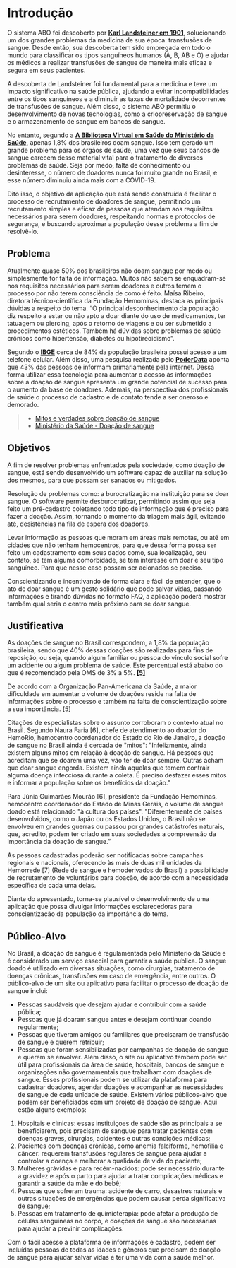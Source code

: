 # Introdução

O sistema ABO foi descoberto por **[Karl Landsteiner em 1901](https://www.infoescola.com/sangue/sistema-abo/)**, solucionando um dos grandes problemas da medicina de sua época: transfusões de sangue. Desde então, sua descoberta tem sido empregada em todo o mundo para classificar os tipos sanguíneos humanos (A, B, AB e O) e ajudar os médicos a realizar transfusões de sangue de maneira mais eficaz e segura em seus pacientes.

A descoberta de Landsteiner foi fundamental para a medicina e teve um impacto significativo na saúde pública, ajudando a evitar incompatibilidades entre os tipos sanguíneos e a diminuir as taxas de mortalidade decorrentes de transfusões de sangue. Além disso, o sistema ABO permitiu o desenvolvimento de novas tecnologias, como a criopreservação de sangue e o armazenamento de sangue em bancos de sangue.

No entanto, segundo a **[A Biblioteca Virtual em Saúde do Ministério da Saúde](https://bvsms.saude.gov.br/a-importancia-da-doacao-regular-de-sangue/)**, apenas 1,8% dos brasileiros doam sangue. Isso tem gerado um grande problema para os órgãos de saúde, uma vez que seus bancos de sangue carecem desse material vital para o tratamento de diversos problemas de saúde. Seja por medo, falta de conhecimento ou desinteresse, o número de doadores nunca foi muito grande no Brasil, e esse número diminuiu ainda mais com a COVID-19.

Dito isso, o objetivo da aplicação que está sendo construída é facilitar o processo de recrutamento de doadores de sangue, permitindo um recrutamento simples e eficaz de pessoas que atendam aos requisitos necessários para serem doadores, respeitando normas e protocolos de segurança, e buscando aproximar a população desse problema a fim de resolvê-lo.


## Problema

Atualmente quase 50% dos brasileiros não doam sangue por medo ou simplesmente for falta de informação. Muitos não sabem se enquadram-se nos requisitos necessários para serem doadores e outros temem o processo por não terem consciência de como é feito. Maísa Ribeiro, diretora técnico-científica da Fundação Hemominas, destaca as principais dúvidas a respeito do tema. “O principal desconhecimento da população diz respeito a estar ou não apto a doar diante do uso de medicamentos, ter tatuagem ou piercing, após o retorno de viagens e ou ser submetido a procedimentos estéticos. Também há dúvidas sobre problemas de saúde crônicos como hipertensão, diabetes ou hipotireoidismo”.

Segundo o **[IBGE](https://www.correiodopovo.com.br/jornalcomtecnologia/mais-de-155-milhões-de-brasileiros-possuem-celular-para-uso-pessoal-aponta-ibge-1.891007)** cerca de 84% da população brasileira possui acesso a um telefone celular. Além disso, uma pesquisa realizada pelo **[PoderData](https://www.poder360.com.br/midia/internet-e-principal-meio-de-informacao-para-43-tv-e-preferida-de-40/)** aponta que 43% das pessoas de informam primariamente pela internet. Dessa forma utilizar essa tecnologia para aumentar o acesso às informações sobre a doação de sangue apresenta um grande potencial de sucesso para o aumento da base de doadores. Ademais, na perspectiva dos profissionais de saúde o processo de cadastro e de contato tende a ser oneroso e demorado. 

> * [Mitos e verdades sobre doação de sangue](https://www.agenciaminas.mg.gov.br/noticia/hemominas-esclarece-mitos-e-verdades-sobre-doacao-de-sangue)
> * [Ministério da Saúde - Doação de sangue](https://www.gov.br/saude/pt-br/composicao/saes/sangue)

## Objetivos

A fim de resolver problemas enfrentados pela sociedade, como doação de sangue, está sendo desenvolvido um software capaz de auxiliar na solução dos mesmos, para que possam ser sanados ou mitigados.

Resolução de problemas como: a burocratização na instituição para se doar sangue. O software permite desburocratizar, permitindo assim que seja feito um pré-cadastro coletando todo tipo de informação que é preciso para fazer a doação. Assim, tornando o momento da triagem mais ágil, evitando até, desistências na fila de espera dos doadores.

Levar informação as pessoas que moram em áreas mais remotas, ou até em cidades que não tenham hemocentros, para que dessa forma possa ser feito um cadastramento com seus dados como, sua localização, seu contato, se tem alguma comorbidade, se tem interesse em doar e seu tipo sanguíneo. Para que nesse caso possam ser acionados se preciso.

Conscientizando e incentivando de forma clara e fácil de entender, que o ato de doar sangue é um gesto solidário que pode salvar vidas, passando informações e tirando dúvidas no formato FAQ, a aplicação poderá mostrar também qual seria o centro mais próximo para se doar sangue.

## Justificativa

As doações de sangue no Brasil correspondem, a 1,8% da população brasileira, sendo que 40% dessas doações são realizadas para fins de reposição, ou seja, quando algum familiar ou pessoa do vínculo social sofre um acidente ou algum problema de saúde. Este percentual está abaixo do que é recomendado pela OMS de 3% a 5%. **[[5]](..docs/references.md)**

De acordo com a Organização Pan-Americana da Saúde, a maior dificuldade em aumentar o volume de doações reside na falta de informações sobre o processo e também na falta de conscientização sobre a sua importância. [5]

Citações de especialistas sobre o assunto corroboram o contexto atual no Brasil. Segundo Naura Faria [6], chefe de atendimento ao doador do HemoRio, hemocentro coordenador do Estado do Rio de Janeiro, a doação de sangue no Brasil ainda é cercada de "mitos":
"Infelizmente, ainda existem alguns mitos em relação à doação de sangue. Há pessoas que acreditam que se doarem uma vez, vão ter de doar sempre. Outras acham que doar sangue engorda. Existem ainda aquelas que temem contrair alguma doença infecciosa durante a coleta. É preciso desfazer esses mitos e informar a população sobre os benefícios da doação."

Para Júnia Guimarães Mourão [6], presidente da Fundação Hemominas, hemocentro coordenador do Estado de Minas Gerais, o volume de sangue doado está relacionado "à cultura dos países".
"Diferentemente de países desenvolvidos, como o Japão ou os Estados Unidos, o Brasil não se envolveu em grandes guerras ou passou por grandes catástrofes naturais, que, acredito, podem ter criado em suas sociedades a compreensão da importância da doação de sangue.”

As pessoas cadastradas poderão ser notificadas sobre campanhas regionais e nacionais, oferecendo às mais de duas mil unidades da Hemorrede [7] (Rede de sangue e hemoderivados do Brasil) a possibilidade de recrutamento de voluntários para doação, de acordo com a necessidade específica de cada uma delas.

Diante do apresentado, torna-se plausível o desenvolvimento de uma aplicação que possa divulgar informações esclarecedoras para conscientização da população da importância do tema.

## Público-Alvo

No  Brasil, a doação de sangue é regulamentada pelo Ministério da Saúde e é considerado um serviço essecial para garantir a saúde publica.
O sangue doado é utilizado em diversas situações, como cirurgias, tratamento de doenças crônicas, transfusões em caso de emergência, entre outros.
O público-alvo de um site ou aplicativo para facilitar o processo de doação de sangue inclui:
* Pessoas saudáveis que desejam ajudar e contribuir com a saúde pública;
*  Pessoas que  já doaram  sangue antes e desejam continuar doando regularmente;
*  Pessoas que tiveram amigos ou familiares que precisaram de transfusão de sangue e querem retribuir;
*  Pessoas que foram  sensibilizadas por campanhas de doação de sangue e querem se envolver.
Além disso, o site ou aplicativo tembém pode ser útil para profissionais da área de saúde, hospitais, bancos de sangue  e organizações não governamentais que trabalham
com doações de sangue. Esses profissionais podem se utilizar da plataforma para cadastrar doadores, agendar doações e acompanhar as necessidades de sangue de cada unidade de saúde.
Existem vários públicos-alvo que podem ser beneficiados com um projeto de doação de sangue. Aqui estão alguns exemplos:
1. Hospitais e clínicas: essas instituiçoes de saúde são as principais a se beneficiarem, pois precisam de sanguue para tratar pacientes com doenças graves, cirurgias, acidentes e outras condições médicas;
2.  Pacientes com doenças crônicas, como anemia falciforme, hemofilia e câncer: requerem  transfusões regulares de sangue para ajudar a controlar a doença e melhorar a qualidade de vida do paciente;
3.  Mulheres grávidas e para recém-nacidos: pode ser necessário durante a gravidez e após o parto para ajudar a tratar complicações médicas e garantir a saúde da mãe e do bebê;
4.   Pessoas que sofreram trauma: acidente de carro, desastres naturais e outras situações de emergências que podem causar perda significativa de sangue;
5.   Pessoas em tratamento de quimioterapia: pode afetar a produção de células sanguíneas no corpo, e doações de sangue são necessárias para ajudar a previnir complicações.

Com o fácil acesso à plataforma de informações e cadastro, podem ser incluídas pessoas de todas as idades e gêneros que precisam de doação de sangue para ajudar salvar vidas e ter uma vida com a saúde melhor.  

